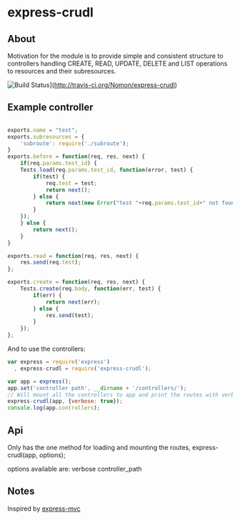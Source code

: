 # express-crudl

## About

Motivation for the module is to provide simple and consistent structure to controllers handling CREATE, READ, UPDATE, DELETE
and LIST operations to resources and their subresources.

![Build Status](https://secure.travis-ci.org/Nomon/express-crudl.png)](http://travis-ci.org/Nomon/express-crudl)

## Example controller

```js

exports.name = "test";
exports.subresources = {
    'subroute': require('./subroute');
}
exports.before = function(req, res, next) {
    if(req.params.test_id) {
    Tests.load(req.params.test_id, function(error, test) {
        if(test) {
            req.test = test;
            return next();
        } else {
            return next(new Error("test "+req.params.test_id+" not found"));
        }
    });
    } else {
        return next();
    }
}

exports.read = function(req, res, next) {
    res.send(req.test);
};

exports.create = function(req, res, next) {
    Tests.create(req.body, function(err, test) {
        if(err) {
            return next(err);
        } else {
            res.send(test);
        }
    });
};
```

And to use the controllers:

```js
var express = require('express')
  , express-crudl = require('express-crudl');

var app = express();
app.set('controller path', __dirname + '/controllers/');
// Will mount all the controllers to app and print the routes with verbose:true
express-crudl(app, {verbose: true});
console.log(app.controllers);

```

## Api
Only has the one method for loading and mounting the routes, express-crudl(app, options);

options available are:
verbose
controller_path

## Notes

  Inspired by [express-mvc](https://github.com/visionmedia/express/tree/master/examples/mvc)
